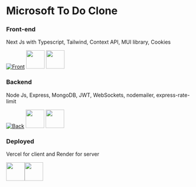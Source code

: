 # Microsoft To Do Clone

### Front-end
Next Js with Typescript, Tailwind, Context API, MUI library, Cookies

[![Front](https://skillicons.dev/icons?i=nextjs,ts,tailwind,react)](https://skillicons.dev)
<img src="https://github.com/user-attachments/assets/b588ce92-4b37-4580-8f13-a88e1b8290fc" width="50" height="50">
<img src="https://github.com/user-attachments/assets/d5cfaa48-d5a4-4ab5-80b4-8a818dcaf1ee" width="50" height="50">



### Backend
Node Js, Express, MongoDB, JWT, WebSockets, nodemailer, express-rate-limit

[![Back](https://skillicons.dev/icons?i=nodejs,express,mongodb)](https://skillicons.dev)
<img src="https://github.com/user-attachments/assets/401cc875-2e15-4d37-8646-f8189ac228a7" width="50" height="50">
<img src="https://github.com/user-attachments/assets/f0ba9771-b730-4f33-9075-9f77967247c1" width="50" height="50">

### Deployed 
Vercel for client and Render for server

<div style="display: flex; align-items: center;">
<img src="https://skillicons.dev/icons?i=vercel" width="50" height="50" />
<img src="https://github.com/user-attachments/assets/b29c7a88-6f71-4bdc-b2d2-53a98a1c977a" width="50" height="50" />
</div>